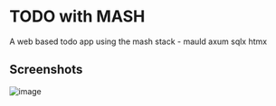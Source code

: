 # TODO with MASH

A web based todo app using the mash stack - mauld axum sqlx htmx 

## Screenshots

![image](https://github.com/user-attachments/assets/2cabd328-dd60-4e79-b701-717d0c13636e)

